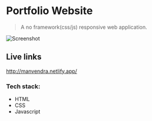 # Portfolio Website

> A no framework(css/js) responsive web application.

![Screenshot](https://res.cloudinary.com/dracarys/image/upload/portfolio_website)

## Live links

http://manvendra.netlify.app/

### Tech stack:

- HTML
- CSS
- Javascript
